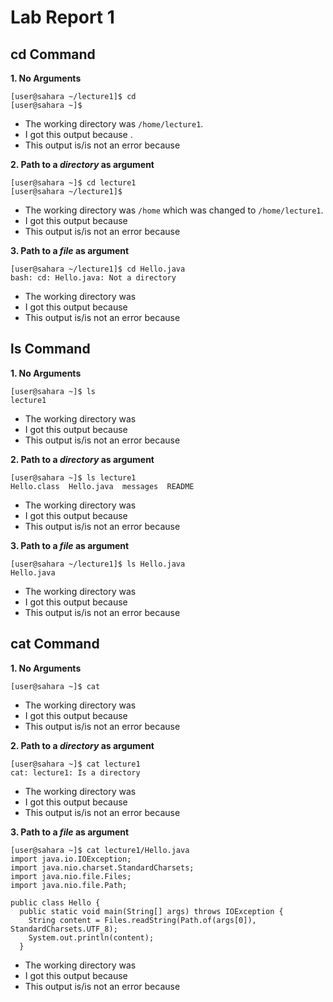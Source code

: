 # Lab Report 1

## cd Command
**1. No Arguments**
```
[user@sahara ~/lecture1]$ cd
[user@sahara ~]$ 
```
* The working directory was `/home/lecture1`.
* I got this output because .
* This output is/is not an error because

**2. Path to a *directory* as argument**
```
[user@sahara ~]$ cd lecture1
[user@sahara ~/lecture1]$ 
```
* The working directory was `/home` which was changed to `/home/lecture1`.
* I got this output because
* This output is/is not an error because

**3. Path to a *file* as argument**
```
[user@sahara ~/lecture1]$ cd Hello.java
bash: cd: Hello.java: Not a directory
```
* The working directory was
* I got this output because
* This output is/is not an error because



## ls Command
**1. No Arguments**
```
[user@sahara ~]$ ls
lecture1
```
* The working directory was
* I got this output because
* This output is/is not an error because

**2. Path to a *directory* as argument**
```
[user@sahara ~]$ ls lecture1
Hello.class  Hello.java  messages  README
```
* The working directory was
* I got this output because
* This output is/is not an error because

**3. Path to a *file* as argument**
```
[user@sahara ~/lecture1]$ ls Hello.java
Hello.java
```
* The working directory was
* I got this output because
* This output is/is not an error because


## cat Command
**1. No Arguments**
```
[user@sahara ~]$ cat

```
* The working directory was
* I got this output because
* This output is/is not an error because

**2. Path to a *directory* as argument**
```
[user@sahara ~]$ cat lecture1
cat: lecture1: Is a directory
```
* The working directory was
* I got this output because
* This output is/is not an error because

**3. Path to a *file* as argument**
```
[user@sahara ~]$ cat lecture1/Hello.java
import java.io.IOException;
import java.nio.charset.StandardCharsets;
import java.nio.file.Files;
import java.nio.file.Path;

public class Hello {
  public static void main(String[] args) throws IOException {
    String content = Files.readString(Path.of(args[0]), StandardCharsets.UTF_8);    
    System.out.println(content);
  }
```
* The working directory was
* I got this output because
* This output is/is not an error because

